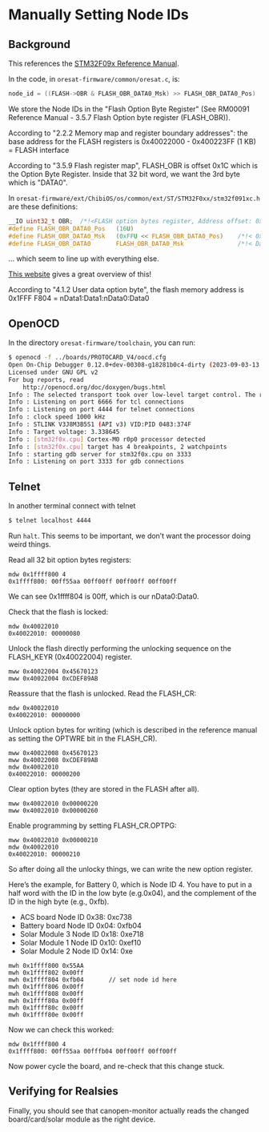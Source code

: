 # Manually Setting Node IDs

## Background

This references the [STM32F09x Reference Manual].

In the code, in `oresat-firmware/common/oresat.c`, is:

```c
node_id = ((FLASH->OBR & FLASH_OBR_DATA0_Msk) >> FLASH_OBR_DATA0_Pos)
```

We store the Node IDs in the "Flash Option Byte Register" (See RM00091 Reference
Manual - 3.5.7 Flash Option byte register (FLASH_OBR)).

According to "2.2.2 Memory map and register boundary addresses": the base
address for the FLASH registers is 0x40022000 - 0x400223FF (1 KB) = FLASH
interface

According to "3.5.9 Flash register map", FLASH_OBR is offset 0x1C which is the
Option Byte Register.
Inside that 32 bit word, we want the 3rd byte which is "DATA0".

In `oresat-firmware/ext/ChibiOS/os/common/ext/ST/STM32F0xx/stm32f091xc.h` are
these definitions:

```c
__IO uint32_t OBR;  /*!<FLASH option bytes register, Address offset: 0x1C */
#define FLASH_OBR_DATA0_Pos   (16U)                                
#define FLASH_OBR_DATA0_Msk   (0xFFU << FLASH_OBR_DATA0_Pos)    /*!< 0x00FF0000 */
#define FLASH_OBR_DATA0       FLASH_OBR_DATA0_Msk               /*!< Data0 */
```

... which seem to line up with everything else.

[This website](https://iwasz.pl/electronics/2020-07-29-stm32f042-option-bytes-linux/)
gives a great overview of this!

According to "4.1.2 User data option byte", the flash memory address is 0x1FFF
F804 = nData1:Data1:nData0:Data0

## OpenOCD

In the directory `oresat-firmware/toolchain`, you can run:

```bash
$ openocd -f ../boards/PROTOCARD_V4/oocd.cfg
Open On-Chip Debugger 0.12.0+dev-00308-g18281b0c4-dirty (2023-09-03-13:32)
Licensed under GNU GPL v2
For bug reports, read
	http://openocd.org/doc/doxygen/bugs.html
Info : The selected transport took over low-level target control. The results might differ compared to plain JTAG/SWD
Info : Listening on port 6666 for tcl connections
Info : Listening on port 4444 for telnet connections
Info : clock speed 1000 kHz
Info : STLINK V3J8M3B5S1 (API v3) VID:PID 0483:374F
Info : Target voltage: 3.338645
Info : [stm32f0x.cpu] Cortex-M0 r0p0 processor detected
Info : [stm32f0x.cpu] target has 4 breakpoints, 2 watchpoints
Info : starting gdb server for stm32f0x.cpu on 3333
Info : Listening on port 3333 for gdb connections
```

## Telnet

In another terminal connect with telnet

```bash
$ telnet localhost 4444
```

Run `halt`. This seems to be important, we don’t want the processor doing weird things.

Read all 32 bit option bytes registers:

```
mdw 0x1ffff800 4
0x1ffff800: 00ff55aa 00ff00ff 00ff00ff 00ff00ff 
```

We can see 0x1ffff804 is 00ff, which is our nData0:Data0.

Check that the flash is locked:

```
mdw 0x40022010
0x40022010: 00000080 
```

Unlock the flash directly performing the unlocking sequence on the FLASH_KEYR
(0x40022004) register.

```
mww 0x40022004 0x45670123
mww 0x40022004 0xCDEF89AB
```

Reassure that the flash is unlocked. Read the FLASH_CR:

```
mdw 0x40022010
0x40022010: 00000000 
```

Unlock option bytes for writing (which is described in the reference manual as
setting the OPTWRE bit in the FLASH_CR).

```
mww 0x40022008 0x45670123
mww 0x40022008 0xCDEF89AB
mdw 0x40022010           
0x40022010: 00000200
```

Clear option bytes (they are stored in the FLASH after all).

```
mww 0x40022010 0x00000220
mww 0x40022010 0x00000260
```

Enable programming by setting FLASH_CR.OPTPG:

```
mww 0x40022010 0x00000210
mdw 0x40022010
0x40022010: 00000210
```

So after doing all the unlocky things, we can write the new option register.

Here’s the example, for Battery 0, which is Node ID 4. You have to put in a
half word with the ID in the low byte (e.g.0x04), and the complement of the
ID in the high byte (e.g., 0xfb).

- ACS board Node ID 0x38: 0xc738
- Battery board Node ID 0x04: 0xfb04
- Solar Module 3 Node ID 0x18: 0xe718
- Solar Module 1 Node ID 0x10: 0xef10
- Solar Module 2 Node ID 0x14: 0xe

```
mwh 0x1ffff800 0x55AA
mwh 0x1ffff802 0x00ff
mwh 0x1ffff804 0xfb04       // set node id here
mwh 0x1ffff806 0x00ff
mwh 0x1ffff808 0x00ff
mwh 0x1ffff80a 0x00ff
mwh 0x1ffff80c 0x00ff
mwh 0x1ffff80e 0x00ff 
```

Now we can check this worked:

```
mdw 0x1ffff800 4
0x1ffff800: 00ff55aa 00fffb04 00ff00ff 00ff00ff 
```

Now power cycle the board, and re-check that this change stuck.

## Verifying for Realsies

Finally, you should see that canopen-monitor actually reads the changed
board/card/solar module as the right device.

[STM32F09x Reference Manual]: https://www.st.com/resource/en/reference_manual/dm00031936-stm32f0x1-stm32f0x2-stm32f0x8-advanced-arm-based-32-bit-mcus-stmicroelectronics.pdf
